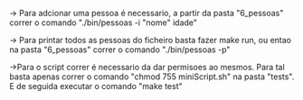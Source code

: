 -> Para adcionar uma pessoa é necessario, a partir da pasta "6_pessoas" 
correr o comando "./bin/pessoas -i "nome" idade"

-> Para printar todos as pessoas do ficheiro basta fazer make run, ou entao
na pasta "6_pessoas" correr o comando "./bin/pessoas -p"

->Para o script correr é necessario da dar permisoes ao mesmos.
Para tal basta apenas correr o comando "chmod 755 miniScript.sh" na pasta "tests".
E de seguida executar o comando "make test"